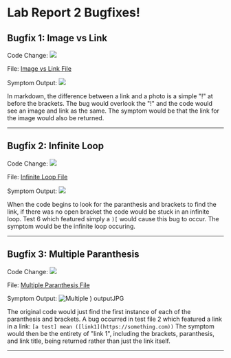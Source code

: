 # Lab Report 2 Bugfixes!

## Bugfix 1: Image vs Link
Code Change:
![](https://user-images.githubusercontent.com/103162560/165028539-6f8a028b-ca7e-49e8-ac90-148a9a177e05.jpg)

File:
[Image vs Link File](https://github.com/jwbarkes/markdown-parser/blob/main/test-file3.md)

Symptom Output:
![](https://user-images.githubusercontent.com/103162560/165030440-3aabe5bc-2ca9-4b5d-a138-32c32a1e3fcf.jpg)


In markdown, the difference between a link and a photo is a simple "!" at before the brackets. The bug would overlook the "!" and the code would see an image and link as the same. The symptom would be that the link for the image would also be returned.
___
## Bugfix 2: Infinite Loop
Code Change:
![](https://user-images.githubusercontent.com/103162560/165028582-56d59168-f6d7-4671-ba6d-41d10f3ca5f6.jpg)

File:
[Infinite Loop File](https://github.com/jwbarkes/markdown-parser/blob/main/test-file2.md)

Symptom Output:
![](https://user-images.githubusercontent.com/103162560/165030476-2cdc1909-8b35-432d-a7be-2ac33595b568.jpg)

When the code begins to look for the paranthesis and brackets to find the link, if there was no open bracket the code would be stuck in an infinite loop. Test 6 which featured simply a `)[` would cause this bug to occur. The symptom would be the infinite loop occuring.
___
## Bugfix 3: Multiple Paranthesis
Code Change:
![](https://user-images.githubusercontent.com/103162560/165028608-a1239f7b-b3ae-42d9-bfb5-e7b003d3914c.jpg)

File:
[Multiple Paranthesis File](https://github.com/jwbarkes/markdown-parser/blob/main/test-file6.md)

Symptom Output:
![Multiple ) outputJPG](https://user-images.githubusercontent.com/103162560/165030523-bb67204b-3470-4253-92df-68c7e54744bb.jpg)

The original code would just find the first instance of each of the paranthesis and brackets. A bug occurred in test file 2 which featured a link in a link: 
`[a test] mean ([link1](https://something.com))`
The symptom would then be the entirety of "link 1", including the brackets, paranthesis, and link title, being returned rather than just the link itself.
___
